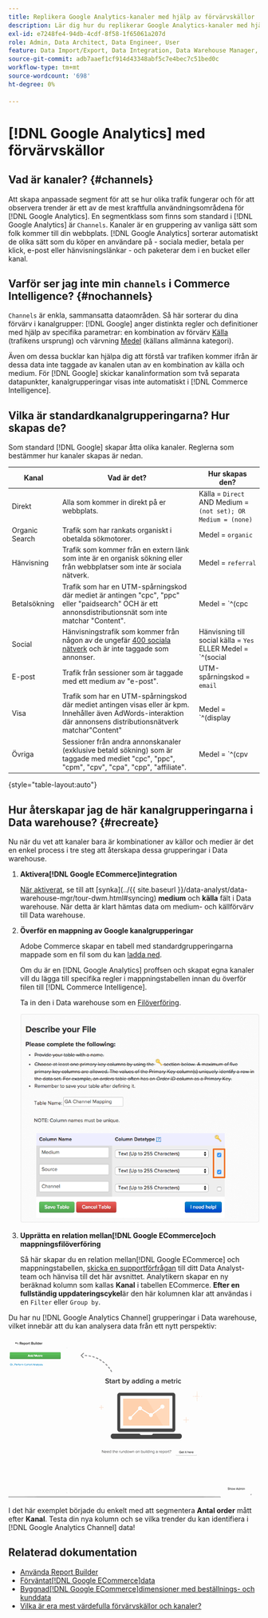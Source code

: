 ```yaml
---
title: Replikera Google Analytics-kanaler med hjälp av förvärvskällor
description: Lär dig hur du replikerar Google Analytics-kanaler med hjälp av förvärvskällor.
exl-id: e7248fe4-94db-4cdf-8f58-1f65061a207d
role: Admin, Data Architect, Data Engineer, User
feature: Data Import/Export, Data Integration, Data Warehouse Manager, Commerce Tables
source-git-commit: adb7aaef1cf914d43348abf5c7e4bec7c51bed0c
workflow-type: tm+mt
source-wordcount: '698'
ht-degree: 0%

---
```


# [!DNL Google Analytics] med förvärvskällor

## Vad är kanaler? {#channels}

Att skapa anpassade segment för att se hur olika trafik fungerar och för att observera trender är ett av de mest kraftfulla användningsområdena för [!DNL Google Analytics]. En segmentklass som finns som standard i [!DNL Google Analytics] är `Channels`. Kanaler är en gruppering av vanliga sätt som folk kommer till din webbplats.  [!DNL Google Analytics] sorterar automatiskt de olika sätt som du köper en användare på - sociala medier, betala per klick, e-post eller hänvisningslänkar - och paketerar dem i en bucket eller kanal.

## Varför ser jag inte min `channels` i Commerce Intelligence? {#nochannels}

`Channels` är enkla, sammansatta dataområden. Så här sorterar du dina förvärv i kanalgrupper: [!DNL Google] anger distinkta regler och definitioner med hjälp av specifika parametrar: en kombination av förvärv [Källa](https://support.google.com/analytics/answer/1033173?hl=en) (trafikens ursprung) och värvning [Medel](https://support.google.com/analytics/answer/6099206?hl=en) (källans allmänna kategori).

Även om dessa bucklar kan hjälpa dig att förstå var trafiken kommer ifrån är dessa data inte taggade av kanalen utan av en kombination av källa och medium. För [!DNL Google] skickar kanalinformation som två separata datapunkter, kanalgrupperingar visas inte automatiskt i [!DNL Commerce Intelligence].

## Vilka är standardkanalgrupperingarna? Hur skapas de?

Som standard [!DNL Google] skapar åtta olika kanaler. Reglerna som bestämmer hur kanaler skapas är nedan.

| **Kanal** | **Vad är det?** | **Hur skapas den?** |
|---|---|---|
| Direkt | Alla som kommer in direkt på er webbplats. | Källa = `Direct`<br>AND Medium = `(not set); OR Medium = (none)` |
| Organic Search | Trafik som har rankats organiskt i obetalda sökmotorer. | Medel = `organic` |
| Hänvisning | Trafik som kommer från en extern länk som inte är en organisk sökning eller från webbplatser som inte är sociala nätverk. | Medel = `referral` |
| Betalsökning | Trafik som har en UTM-spårningskod där mediet är antingen &quot;cpc&quot;, &quot;ppc&quot; eller &quot;paidsearch&quot; OCH är ett annonsdistributionsnät som inte matchar &quot;Content&quot;. | Medel = `^(cpc|ppc|paidsearch)$`<br>AND Ad Distribution Network ≠ `Content` |
| Social | Hänvisningstrafik som kommer från någon av de ungefär [400 sociala nätverk](https://www.annielytics.com/blog/analytics/sites-google-analytics-includes-in-social-reports/) och är inte taggade som annonser. | Hänvisning till social källa = `Yes`<br>ELLER Medel = `^(social|social-network|social-media|sm|social network|social media)$` |
| E-post | Trafik från sessioner som är taggade med ett medium av &quot;e-post&quot;. | UTM-spårningskod = `email` |
| Visa | Trafik som har en UTM-spårningskod där mediet antingen visas eller är kpm. Innehåller även AdWords-interaktion där annonsens distributionsnätverk matchar&quot;Content&quot; | Medel = `^(display|cpm|banner)$`<br>ELLER Ad Distribution Network = `Content`<br>AND Ad Format ≠ `Text` |
| Övriga | Sessioner från andra annonskanaler (exklusive betald sökning) som är taggade med mediet &quot;cpc&quot;, &quot;ppc&quot;, &quot;cpm&quot;, &quot;cpv&quot;, &quot;cpa&quot;, &quot;cpp&quot;, &quot;affiliate&quot;. | Medel = `^(cpv|cpa|cpp|content-text)$` |

{style="table-layout:auto"}

## Hur återskapar jag de här kanalgrupperingarna i Data warehouse? {#recreate}

Nu när du vet att kanaler bara är kombinationer av källor och medier är det en enkel process i tre steg att återskapa dessa grupperingar i Data warehouse.

1. **Aktivera[!DNL Google ECommerce]integration**

   [När aktiverat](../importing-data/integrations/google-ecommerce.md), se till att [synka](../{{ site.baseurl }}/data-analyst/data-warehouse-mgr/tour-dwm.html#syncing) **medium** och **källa** fält i Data warehouse. När detta är klart hämtas data om medium- och källförvärv till Data warehouse.

1. **Överför en mappning av Google kanalgrupperingar**

   Adobe Commerce skapar en tabell med standardgrupperingarna mappade som en fil som du kan [ladda ned](../../assets/ga-channel-mapping.csv).

   Om du är en [!DNL Google Analytics] proffsen och skapat egna kanaler vill du lägga till specifika regler i mappningstabellen innan du överför filen till [!DNL Commerce Intelligence].

   Ta in den i Data warehouse som en [Filöverföring](../importing-data/connecting-data/using-file-uploader.md).

   ![](../../assets/Setting_Primary_Keys.png)

1. **Upprätta en relation mellan[!DNL Google ECommerce]och mappningsfilöverföring**

   Så här skapar du en relation mellan[!DNL Google ECommerce] och mappningstabellen, [skicka en supportförfrågan](../../guide-overview.md#Submitting-a-Support-Ticket) till ditt Data Analyst-team och hänvisa till det här avsnittet. Analytikern skapar en ny beräknad kolumn som kallas **Kanal** i tabellen ECommerce. **Efter en fullständig uppdateringscykel**&#x200B;är den här kolumnen klar att användas i en `Filter` eller `Group by`.

Du har nu [!DNL Google Analytics Channel] grupperingar i Data warehouse, vilket innebär att du kan analysera data från ett nytt perspektiv:

![Segmentera måttet Antal order per kanal](../../assets/GA_Channel_Gif.gif)

I det här exemplet började du enkelt med att segmentera **Antal order** mått efter **Kanal**. Testa din nya kolumn och se vilka trender du kan identifiera i [!DNL Google Analytics Channel] data!

## Relaterad dokumentation

* [Använda Report Builder](../../tutorials/using-visual-report-builder.md)
* [Förväntat[!DNL Google ECommerce]data](../importing-data/integrations/google-ecommerce-data.md)
* [Byggnad[!DNL Google ECommerce]dimensioner med beställnings- och kunddata](../data-warehouse-mgr/bldg-google-ecomm-dim.md)
* [Vilka är era mest värdefulla förvärvskällor och kanaler?](../analysis/most-value-source-channel.md)
